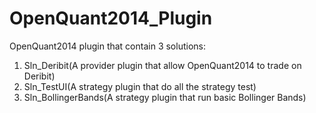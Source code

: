 # OpenQuant2014_Plugin
OpenQuant2014 plugin that contain 3 solutions:

1. Sln_Deribit(A provider plugin that allow OpenQuant2014 to trade on Deribit)
2. Sln_TestUI(A strategy plugin that do all the strategy test)
3. Sln_BollingerBands(A strategy plugin that run basic Bollinger Bands)
